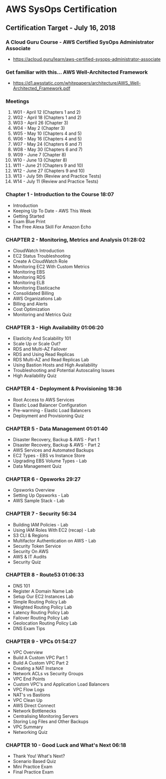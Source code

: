 # AWS SysOps Certification
## Certification Target - July 16, 2018
### A Cloud Guru Course - AWS Certified SysOps Administrator Associate
* https://acloud.guru/learn/aws-certified-sysops-administrator-associate

### Get familiar with this... AWS Well-Architected Framework
* https://d1.awsstatic.com/whitepapers/architecture/AWS_Well-Architected_Framework.pdf

### Meetings
1. W01 - April 12 (Chapters 1 and 2)
2. W02 - April 18 (Chapters 1 and 2)
3. W03 - April 26 (Chapter 3)
4. W04 - May 2 (Chapter 3)
5. W05 - May 10 (Chapters 4 and 5)
6. W06 - May 16 (Chapters 4 and 5)
7. W07 - May 24 (Chapters 6 and 7)
8. W08 - May 30 (Chapters 6 and 7)
9. W09 - June 7 (Chapter 8)
10. W10 - June 13 (Chapter 8)
11. W11 - June 21 (Chapters 9 and 10)
12. W12 - June 27 (Chapters 9 and 10)
13. W13 - July 5th (Review and Practice Tests)
14. W14 - July 11 (Review and Practice Tests)

### Chapter 1 - Introduction to the Course 18:07
* Introduction
* Keeping Up To Date - AWS This Week
* Getting Started
* Exam Blue Print
* The Free Alexa Skill For Amazon Echo

### CHAPTER 2 - Monitoring, Metrics and Analysis 01:28:02
* CloudWatch Introduction
* EC2 Status Troubleshooting
* Create A CloudWatch Role
* Monitoring EC2 With Custom Metrics
* Monitoring EBS
* Monitoring RDS
* Monitoring ELB
* Monitoring Elasticache
* Consolidated Billing
* AWS Organizations Lab
* Billing and Alerts
* Cost Optimization
* Monitoring and Metrics Quiz

### CHAPTER 3 - High Availability 01:06:20
* Elasticity And Scalability 101
* Scale Up or Scale Out?
* RDS and Multi-AZ Failover
* RDS and Using Read Replicas
* RDS Multi-AZ and Read Replicas Lab
* Using Bastion Hosts and High Availability
* Troubleshooting and Potential Autoscaling Issues
* High Availability Quiz

### CHAPTER 4 - Deployment & Provisioning 18:36
* Root Access to AWS Services
* Elastic Load Balancer Configuration
* Pre-warming - Elastic Load Balancers
* Deployment and Provisioning Quiz

### CHAPTER 5 - Data Management 01:01:40
* Disaster Recovery, Backup & AWS - Part 1
* Disaster Recovery, Backup & AWS - Part 2
* AWS Services and Automated Backups
* EC2 Types - EBS vs Instance Store
* Upgrading EBS Volume Types - Lab
* Data Management Quiz

### CHAPTER 6 - Opsworks 29:27
* Opsworks Overview
* Setting Up Opsworks - Lab
* AWS Sample Stack - Lab

### CHAPTER 7 - Security 56:34
* Building IAM Policies - Lab
* Using IAM Roles With EC2 (recap) - Lab
* S3 CLI & Regions
* Multifactor Authentication on AWS - Lab
* Security Token Service
* Security On AWS
* AWS & IT Audits
* Security Quiz

### CHAPTER 8 - Route53 01:06:33
* DNS 101
* Register A Domain Name Lab
* Setup Our EC2 Instances Lab
* Simple Routing Policy Lab
* Weighted Routing Policy Lab
* Latency Routing Policy Lab
* Failover Routing Policy Lab
* Geolocation Routing Policy Lab
* DNS Exam Tips

### CHAPTER 9 - VPCs 01:54:27
* VPC Overview
* Build A Custom VPC Part 1
* Build A Custom VPC Part 2
* Creating a NAT Instance
* Network ACLs vs Security Groups
* VPC End Points
* Custom VPC's and Application Load Balancers
* VPC Flow Logs
* NAT's vs Bastions
* VPC Clean Up
* AWS Direct Connect
* Network Bottlenecks
* Centralising Monitoring Servers
* Storing Log Files and Other Backups
* VPC Summary
* Networking Quiz

### CHAPTER 10 - Good Luck and What's Next 06:18
* Thank You! What's Next?
* Scenario Based Quiz
* Mini Practice Exam
* Final Practice Exam

